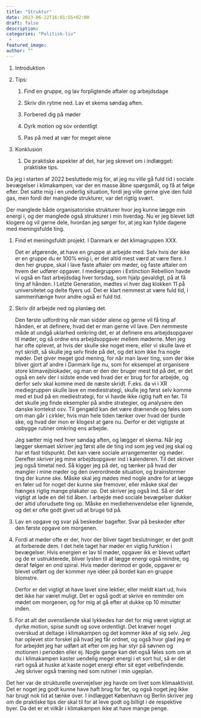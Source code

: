 ```yaml
---
title: "Struktur"
date: 2023-06-22T16:01:55+02:00
draft: false
description:
categories: "Politisk-liv"
 -
featured_image:
author: ""
---
```




1. Introduktion

2. Tips:
   
   1. Find en gruppe, og lav forpligtende aftaler og arbejdsdage
   
   2. Skriv din rytme ned. Lav et skema søndag aften.
   
   3. Forbered dig på møder
   
   4. Dyrk motion og sov ordentligt
   
   5. Pas på med at vær for meget alene

3. Konklusion
   
   1. De praktiske aspekter af det, har jeg skrevet om i indlægget: praktiske tips.



Da jeg i starten af 2022 besluttede mig for, at jeg nu ville gå fuld tid i sociale bevægelser i klimakampen, var der en masse åbne spørgsmål, og få at følge efter. Det satte mig i en underlig situation, fordi jeg ville gerne give den fuld gas, men fordi der manglede strukturer, var det rigtig svært. 

Der manglede både organisatoriske strukturer hvor jeg kunne lægge min energi i, og der manglede også strukturer i min hverdag. Nu er jeg blevet lidt klogere og vil gerne dele, hvordan jeg sørger for, at jeg kan fylde dagene med meningsfulde ting.

1. Find et meningsfuldt projekt. I Danmark er det klimagruppen XXX.
   
   Det er afgørende, at have en gruppe at arbejde med. Selv hvis der ikke er en gruppe du er 100% enig i, er det altid mest værd at være flere. I den her gruppe, skal i lave faste aftaler om møder, og faste aftaler om hvem der udfører opgaver. I mediegruppen i Extinction Rebellion havde vi også en fast arbejdsdag hver torsdag, som hjalp gevaldigt, på at få ting af hånden. I Letzte Generation, mødtes vi hver dag klokken 11 på universitetet og delte flyers ud. Det er klart nemmest at være fuld tid, i sammenhænge hvor andre også er fuld tid. 
   
   

2. Skriv dit arbejde ned og planlæg det.
   
   Den første udfordring når man sidder alene og gerne vil få ting af hånden, er at definere, hvad det er man gerne vil lave. Den nemmeste måde at undgå uklarhed omkring det, er at definere ens arbejdsopgaver til møder, og så ordne ens arbejdsopgaver mellem møderne. Men jeg har ofte oplevet, at hvis der skulle ske noget mere, eller vi skulle lave et nyt skridt, så skulle jeg selv finde på det, og det kom ikke fra nogle møder. Det giver meget god mening, for når man laver ting, som der ikke bliver gjort af andre i Danmark lige nu, som for eksempel at organisere store klimavejblokader, og man er den der bruger mest tid på det, er det også en selv der i sidste ende ved hvad der er brug for for arbejde, og derfor selv skal komme med de næste skridt. F.eks. da vi i XR mediegruppen skulle lave en mediestrategi, skulle jeg først selv komme med et bud på en mediestrategi, for vi havde ikke rigtig haft en før. Til det skulle jeg finde eksempler på andre strategier, og analysere den danske kontekst osv. Til gengæld kan det være drænende og føles som om man går i cirkler, hvis man hele tiden tænker over hvad der burde ske, og hvad der mon er klogest at gøre nu. Derfor er det vigtigste at opbygge rutiner omkring ens arbejde.
   
   Jeg sætter mig ned hver søndag aften, og lægger et skema. Når jeg lægger skemaet skriver jeg først alle de ting ind som jeg ved jeg skal og har et fast tidspunkt. Det kan være sociale arrangementer og møder. Derefter skriver jeg mine arbejdsopgaver ind i kalenderen. Til det skriver jeg også timetal ned. Så kigger jeg på det, og tænker på hvad der mangler i mine møder og den overordnede situation, og brainstormer ting der kunne ske. Måske skal jeg mødes med nogle andre for at lægge en føler ud for noget der kunne ske fremover, eller måske skal der hænges rigtig mange plakater op. Det skriver jeg også ind. Så er det vigtigt at lade en del tid åben. I arbejde med sociale bevægelser dukker der altid uforudsete ting op. Måske en mediehenvendelse eller lignende, og det er ofte godt givet ud at bruge tid på.

3. Lav en opgave og svar på beskeder bagefter. Svar på beskeder efter den første opgave om morgenen.

4. Fordi at møder ofte er der, hvor der bliver taget beslutninger, er det godt at forberede dem. I det hele taget har møder en vigtig funktion i bevægelser. Hvis energien er lav til møder, opgaver ikk er blevet udført og de er ustrukterede, bliver lysten til at lægge energi også mindre, og deraf følger en ond spiral. Hvis møder derimod er gode, opgaver er blevet udført og der kommer nye idéer på bordet kan en gruppe blomstre. 
   
   Derfor er det vigtigt at have lavet sine lektier, eller meldt klart ud, hvis det ikke har været muligt. Det er også godt at skrive en reminder om mødet om morgenen, og for mig at gå efter at dukke op 10 minutter inden.

5. For at alt det ovenstående skal lykkedes har det for mig været vigtigt at dyrke motion, spise sundt og sove ordentligt. Det kræver noget overskud at deltage i klimakampen og det kommer ikke af sig selv. Jeg har oplevet stor forskel på hvad jeg får ordnet, og også hvor glad jeg er for arbejdet jeg har udført alt efter om jeg har styr på søvnen og motionen i perioden eller ej. Nogle gange kan det også føles som om at du i klimakampen kaster uendelig meget energi i et sort hul, så er det rart også at huske at kaste noget energi efter sit eget velbefindende. Jeg skriver også træning ned som rutiner i min ugeplan.



Det her var de strukturelle overvejelser jeg havde om livet som klimaaktivist. Det er noget jeg godt kunne have haft brug for før, og også noget jeg ikke har brugt nok tid at tænke over. I indlægget København og Berlin skriver jeg om de praktiske tips der skal til for at leve godt og billigt i de respektive byer. Da det er et vilkår i klimakampen ikke at have mange penge.


